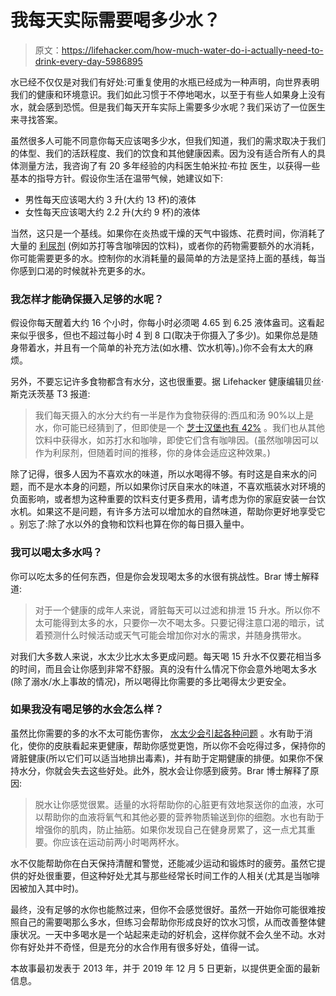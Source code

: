 # 我每天实际需要喝多少水？

> 原文：<https://lifehacker.com/how-much-water-do-i-actually-need-to-drink-every-day-5986895>

水已经不仅仅是对我们有好处:可重复使用的水瓶已经成为一种声明，向世界表明我们的健康和环境意识。我们如此习惯于不停地喝水，以至于有些人如果身上没有水，就会感到恐慌。但是我们每天开车实际上需要多少水呢？我们采访了一位医生来寻找答案。



虽然很多人可能不同意你每天应该喝多少水，但我们知道，我们的需求取决于我们的体型、我们的活跃程度、我们的饮食和其他健康因素。因为没有适合所有人的具体测量方法，我咨询了有 20 多年经验的内科医生帕米拉·布拉 医生，以获得一些基本的指导方针。假设你生活在温带气候，她建议如下:

*   男性每天应该喝大约 3 升(大约 13 杯)的液体
*   女性每天应该喝大约 2.2 升(大约 9 杯)的液体

当然，这只是一个基线。如果你在炎热或干燥的天气中锻炼、花费时间，你消耗了大量的 [利尿剂](http://www.mayoclinic.com/health/diuretics/HI00030) (例如苏打等含咖啡因的饮料)，或者你的药物需要额外的水消耗，你可能需要更多的水。控制你的水消耗量的最简单的方法是坚持上面的基线，每当你感到口渴的时候就补充更多的水。

### 我怎样才能确保摄入足够的水呢？

假设你每天醒着大约 16 个小时，你每小时必须喝 4.65 到 6.25 液体盎司。这看起来似乎很多，但也不超过每小时 4 到 8 口(取决于你摄入了多少)。如果你总是随身带着水，并且有一个简单的补充方法(如水槽、饮水机等)。)你不会有太大的麻烦。

另外，不要忘记许多食物都含有水分，这也很重要。据 Lifehacker 健康编辑贝丝·斯克沃茨基 T3 报道:

> 我们每天摄入的水分大约有一半是作为食物获得的:西瓜和汤 90%以上是水，你可能已经猜到了，但即使是一个 [芝士汉堡也有 42%](https://fdc.nal.usda.gov/fdc-app.html#/food-details/338559/nutrients) 。我们也从其他饮料中获得水，如苏打水和咖啡，即使它们含有咖啡因。(虽然咖啡因可以作为利尿剂，但随着时间的推移，你的身体会适应这种效果。)

除了记得，很多人因为不喜欢水的味道，所以水喝得不够。有时这是自来水的问题，而不是水本身的问题，所以如果你讨厌自来水的味道，不喜欢瓶装水对环境的负面影响，或者想为这种重要的饮料支付更多费用，请考虑为你的家庭安装一台饮水机。如果这不是问题，有许多方法可以增加水的自然味道，帮助你更好地享受它 。别忘了:除了水以外的食物和饮料也算在你的每日摄入量中。

### 我可以喝太多水吗？

你可以吃太多的任何东西，但是你会发现喝太多的水很有挑战性。Brar 博士解释道:

> 对于一个健康的成年人来说，肾脏每天可以过滤和排泄 15 升水。所以你不太可能得到太多的水，只要你一次不喝太多。只要记得注意口渴的暗示，试着预测什么时候活动或天气可能会增加你对水的需求，并随身携带水。

对我们大多数人来说，水太少比水太多更成问题。每天喝 15 升水不仅要花相当多的时间，而且会让你感到非常不舒服。真的没有什么情况下你会意外地喝太多水(除了溺水/水上事故的情况)，所以喝得比你需要的多比喝得太少更安全。

### 如果我没有喝足够的水会怎么样？

虽然比你需要的多的水不太可能伤害你， [水太少会引起各种问题](https://lifehacker.com/how-being-dehydrated-affects-your-mind-and-body-1726885483) 。水有助于消化，使你的皮肤看起来更健康，帮助你感觉更饱，所以你不会吃得过多，保持你的肾脏健康(所以它们可以适当地排出毒素)，并有助于定期健康的排便。如果你不保持水分，你就会失去这些好处。此外，脱水会让你感到疲劳。Brar 博士解释了原因:

> 脱水让你感觉很累。适量的水将帮助你的心脏更有效地泵送你的血液，水可以帮助你的血液将氧气和其他必要的营养物质输送到你的细胞。水也有助于增强你的肌肉，防止抽筋。如果你发现自己在健身房累了，这一点尤其重要。你应该在运动前两小时喝两杯水。

水不仅能帮助你在白天保持清醒和警觉，还能减少运动和锻炼时的疲劳。虽然它提供的好处很重要，但这种好处尤其与那些经常长时间工作的人相关(尤其是当咖啡因被加入其中时)。

最终，没有足够的水你也能熬过来，但你不会感觉很好。虽然一开始你可能很难按照自己的需要喝那么多水，但练习会帮助你形成良好的饮水习惯，从而改善整体健康状况。一天中多喝水是一个站起来走动的好机会，这样你就不会久坐不动。水对你有好处并不奇怪，但是充分的水合作用有很多好处，值得一试。

本故事最初发表于 2013 年，并于 2019 年 12 月 5 日更新，以提供更全面的最新信息。